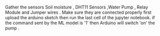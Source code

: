 Gather the sensors Soil moisture , DHT11 Sensors ,Water Pump , Relay Module and Jumper wires . Make sure they are connected properly first upload the arduino sketch then run the last cell of the jupyter notebook. if the command sent by the ML model is '1' then Arduino will switch 'on' the pump .
